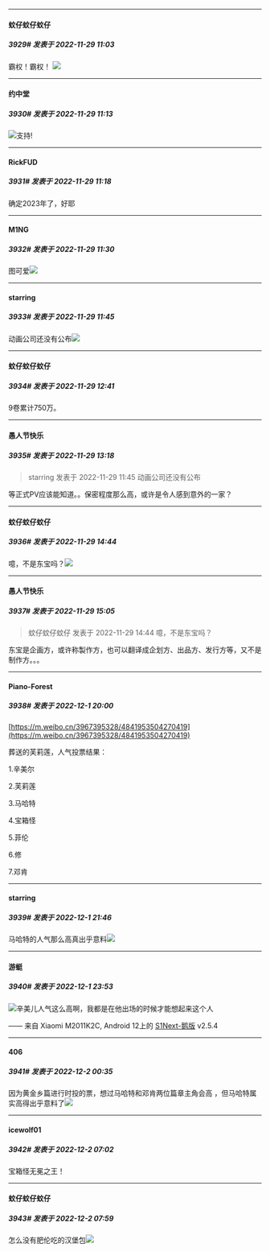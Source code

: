 

*****

####  蚊仔蚊仔蚊仔  
##### 3929#       发表于 2022-11-29 11:03

霸权！霸权！
<img src="https://p.sda1.dev/8/9b14d173080a52a4b45df4e0fa233309/CMP_20221129110239273.jpg" referrerpolicy="no-referrer">



*****

####  约中堂  
##### 3930#       发表于 2022-11-29 11:13

<img src="https://static.saraba1st.com/image/smiley/goose2017/016.png" referrerpolicy="no-referrer">支持!



*****

####  RickFUD  
##### 3931#       发表于 2022-11-29 11:18

确定2023年了，好耶



*****

####  M1NG  
##### 3932#       发表于 2022-11-29 11:30

图可爱<img src="https://static.saraba1st.com/image/smiley/face2017/072.png" referrerpolicy="no-referrer">



*****

####  starring  
##### 3933#       发表于 2022-11-29 11:45

动画公司还没有公布<img src="https://static.saraba1st.com/image/smiley/face2017/118.png" referrerpolicy="no-referrer">



*****

####  蚊仔蚊仔蚊仔  
##### 3934#       发表于 2022-11-29 12:41

9卷累计750万。



*****

####  愚人节快乐  
##### 3935#       发表于 2022-11-29 13:18

<blockquote>starring 发表于 2022-11-29 11:45
动画公司还没有公布</blockquote>
等正式PV应该能知道。。保密程度那么高，或许是令人感到意外的一家？



*****

####  蚊仔蚊仔蚊仔  
##### 3936#       发表于 2022-11-29 14:44

噫，不是东宝吗？<img src="https://static.saraba1st.com/image/smiley/face2017/074.png" referrerpolicy="no-referrer">



*****

####  愚人节快乐  
##### 3937#       发表于 2022-11-29 15:05

<blockquote>蚊仔蚊仔蚊仔 发表于 2022-11-29 14:44
噫，不是东宝吗？</blockquote>
东宝是企画方，或许称製作方，也可以翻译成企划方、出品方、发行方等，又不是制作方。。。



*****

####  Piano-Forest  
##### 3938#       发表于 2022-12-1 20:00

[https://m.weibo.cn/3967395328/4841953504270419](https://m.weibo.cn/3967395328/4841953504270419)

葬送的芙莉莲，人气投票结果：

1.辛美尔

2.芙莉莲

3.马哈特

4.宝箱怪

5.菲伦

6.修

7.邓肯 ​​​



*****

####  starring  
##### 3939#       发表于 2022-12-1 21:46

马哈特的人气那么高真出乎意料<img src="https://static.saraba1st.com/image/smiley/face2017/102.png" referrerpolicy="no-referrer">



*****

####  游蜓  
##### 3940#       发表于 2022-12-1 23:53

<img src="https://static.saraba1st.com/image/smiley/face2017/068.png" referrerpolicy="no-referrer">辛美儿人气这么高啊，我都是在他出场的时候才能想起来这个人

—— 来自 Xiaomi M2011K2C, Android 12上的 [S1Next-鹅版](https://github.com/ykrank/S1-Next/releases) v2.5.4



*****

####  406  
##### 3941#       发表于 2022-12-2 00:35

因为黄金乡篇进行时投的票，想过马哈特和邓肯两位篇章主角会高 ，但马哈特属实高得出乎意料了<img src="https://static.saraba1st.com/image/smiley/face2017/216.png" referrerpolicy="no-referrer">



*****

####  icewolf01  
##### 3942#       发表于 2022-12-2 07:02

宝箱怪无冕之王！



*****

####  蚊仔蚊仔蚊仔  
##### 3943#       发表于 2022-12-2 07:59

怎么没有肥伦吃的汉堡包<img src="https://static.saraba1st.com/image/smiley/face2017/075.png" referrerpolicy="no-referrer">


